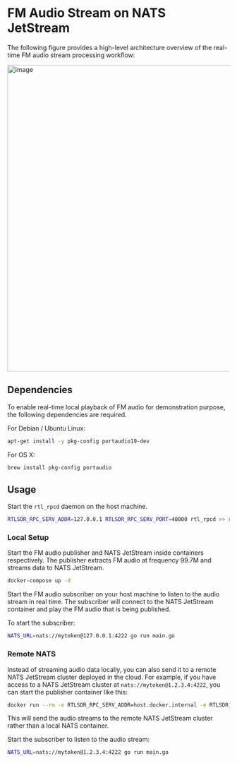 # FM Audio Stream on NATS JetStream

The following figure provides a high-level architecture overview of the real-time FM audio stream processing workflow:

<img width="695" alt="image" src="https://github.com/minghsu0107/SDR-FM-Example/assets/50090692/583e1bd4-a861-49d1-9625-143490a216e1">

## Dependencies
To enable real-time local playback of FM audio for demonstration purpose, the following dependencies are required.

For Debian / Ubuntu Linux:
```bash
apt-get install -y pkg-config portaudio19-dev
```
For OS X:
```bash
brew install pkg-config portaudio
```
## Usage
Start the `rtl_rpcd` daemon on the host machine.
```bash
RTLSDR_RPC_SERV_ADDR=127.0.0.1 RTLSDR_RPC_SERV_PORT=40000 rtl_rpcd >> rtlrpcd.log 2>&1 &
```
### Local Setup
Start the FM audio publisher and NATS JetStream inside containers respectively. The publisher extracts FM audio at frequency 99.7M and streams data to NATS JetStream.
```bash
docker-compose up -d
```
Start the FM audio subscriber on your host machine to listen to the audio stream in real time. The subscriber will connect to the NATS JetStream container and play the FM audio that is being published.

To start the subscriber:
```bash
NATS_URL=nats://mytoken@127.0.0.1:4222 go run main.go
```
### Remote NATS
Instead of streaming audio data locally, you can also send it to a remote NATS JetStream cluster deployed in the cloud. For example, if you have access to a NATS JetStream cluster at `nats://mytoken@1.2.3.4:4222`, you can start the publisher container like this:
```bash
docker run --rm -e RTLSDR_RPC_SERV_ADDR=host.docker.internal -e RTLSDR_RPC_SERV_PORT=40000 -e NATS_URL=nats://mytoken@1.2.3.4:4222 minghsu0107/rtlsdr-example-nats-client 99700000
```
This will send the audio streams to the remote NATS JetStream cluster rather than a local NATS container.

Start the subscriber to listen to the audio stream:
```bash
NATS_URL=nats://mytoken@1.2.3.4:4222 go run main.go
```
